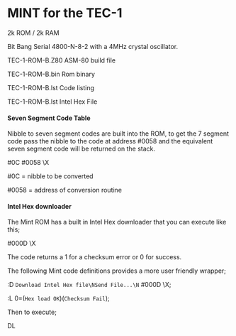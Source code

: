 # MINT for the  TEC-1 



2k ROM / 2k RAM

Bit Bang Serial  4800-N-8-2 with a 4MHz crystal oscillator.

TEC-1-ROM-B.Z80     ASM-80 build file

TEC-1-ROM-B.bin       Rom binary

TEC-1-ROM-B.lst        Code listing

TEC-1-ROM-B.lst        Intel Hex File



#### Seven Segment Code Table

Nibble to seven segment codes are built into the ROM, to get the 7 segment code
pass the nibble to the code at address #0058 and the equivalent seven segment code will be returned  on the stack. 

#0C  #0058 \X

#0C  = nibble to be converted

#0058 = address of conversion routine

#### **Intel Hex downloader**

The Mint ROM has a built in Intel Hex downloader that you can execute like this;

#000D \X

The code returns a 1 for a checksum error or 0 for success.

The following Mint code definitions provides a more user friendly wrapper;

:D `Download Intel Hex file\NSend File...\N` #000D \X;

:L 0=(`Hex load OK`)(`Checksum Fail`);

Then to execute;

DL

